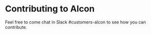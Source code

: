 # Contributing to Alcon

Feel free to come chat in Slack #customers-alcon to see how you can
contribute.
